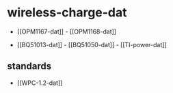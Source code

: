 
# wireless-charge-dat

- [[OPM1167-dat]] - [[OPM1168-dat]]

- [[BQ51013-dat]] - [[BQ51050-dat]] - [[TI-power-dat]]

## standards 

- [[WPC-1.2-dat]]